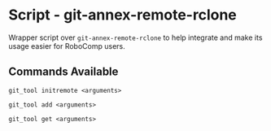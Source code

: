 # Script - git-annex-remote-rclone

Wrapper script over `git-annex-remote-rclone` to help integrate and make its usage easier for RoboComp users.

## Commands Available
```
git_tool initremote <arguments>
```
```
git_tool add <arguments>
```
```
git_tool get <arguments>
```